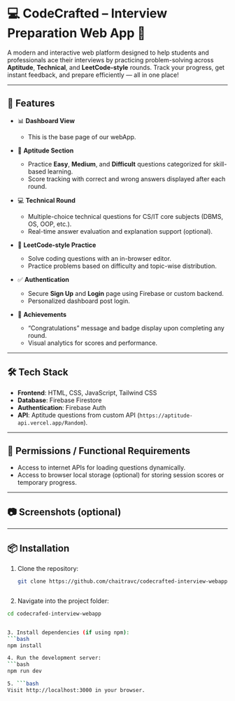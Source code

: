 
# 💻 CodeCrafted – Interview Preparation Web App 🎯

A modern and interactive web platform designed to help students and professionals ace their interviews by practicing problem-solving across **Aptitude**, **Technical**, and **LeetCode-style** rounds. Track your progress, get instant feedback, and prepare efficiently — all in one place!

---

## 🚀 Features

- 📊 **Dashboard View**  
  - This is the base page of our webApp.
  
- 🧠 **Aptitude Section**  
  - Practice **Easy**, **Medium**, and **Difficult** questions categorized for skill-based learning.
  - Score tracking with correct and wrong answers displayed after each round.

- 💻 **Technical Round**  
  - Multiple-choice technical questions for CS/IT core subjects (DBMS, OS, OOP, etc.).
  - Real-time answer evaluation and explanation support (optional).

- 🧮 **LeetCode-style Practice**  
  - Solve coding questions with an in-browser editor.
  - Practice problems based on difficulty and topic-wise distribution.

- ✅ **Authentication**  
  - Secure **Sign Up** and **Login** page using Firebase or custom backend.
  - Personalized dashboard post login.

- 🥇 **Achievements**  
  - “Congratulations” message and badge display upon completing any round.
  - Visual analytics for scores and performance.

---

## 🛠️ Tech Stack

- **Frontend**: HTML, CSS, JavaScript, Tailwind CSS   
- **Database**: Firebase Firestore  
- **Authentication**: Firebase Auth
- **API**: Aptitude questions from custom API (`https://aptitude-api.vercel.app/Random`).

---

## 🔐 Permissions / Functional Requirements

- Access to internet APIs for loading questions dynamically.
- Access to browser local storage (optional) for storing session scores or temporary progress.

---

## 📷 Screenshots (optional)


---

## 📦 Installation

1. Clone the repository:
   ```bash
   git clone https://github.com/chaitravc/codecrafted-interview-webapp.git



2. Navigate into the project folder:
```bash
cd codecrafed-interview-webapp


3. Install dependencies (if using npm):
```bash
npm install

4. Run the development server:
```bash
npm run dev

5. ```bash
Visit http://localhost:3000 in your browser.
